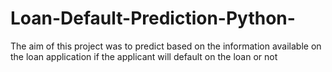 # Loan-Default-Prediction-Python-

The aim of this project was to predict based on the information available on the loan application if the applicant will default on the loan or not
